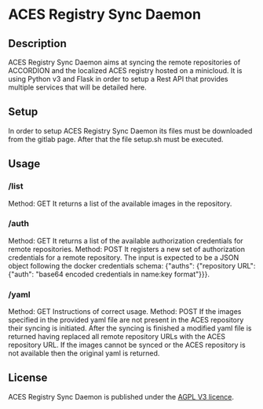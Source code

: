 # ACES Registry Sync Daemon

## Description
ACES Registry Sync Daemon aims at syncing the remote repositories of ACCORDION and the localized ACES registry hosted on a minicloud.
It is using Python v3 and Flask in order to setup a Rest API that provides multiple services that will be detailed here.

## Setup
In order to setup ACES Registry Sync Daemon its files must be downloaded from the gitlab page.
After that the file setup.sh must be executed.

## Usage
### /list
Method: GET
It returns a list of the available images in the repository.
### /auth
Method: GET
It returns a list of the available authorization credentials for remote repositories.
Method: POST
It registers a new set of authorization credentials for a remote repository. The input is expected to be a JSON object following the docker credentials schema: {"auths": {"repository URL": {"auth": "base64 encoded credentials in name:key format"}}}.
### /yaml
Method: GET
Instructions of correct usage.
Method: POST
If the images specified in the provided yaml file are not present in the ACES repository their syncing is initiated.
After the syncing is finished a modified yaml file is returned having replaced all remote repository URLs with the ACES repository URL.
If the images cannot be synced or the ACES repository is not available then the original yaml is returned.

## License
ACES Registry Sync Daemon is published under the [AGPL V3 licence](https://www.gnu.org/licenses/agpl-3.0.txt).
